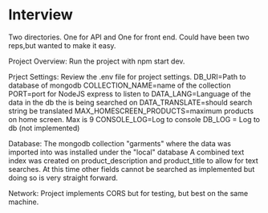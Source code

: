 # Interview

Two directories. One for API and One for front end. Could have been two reps,but wanted to make it easy.

Project Overview:
Run the project with npm start dev. 

Prject Settings:
Review the .env file for project settings.
DB_URI=Path to database of mongodb
COLLECTION_NAME=name of the collection
PORT=port for NodeJS express to listen to
DATA_LANG=Language of the data in the db the is being searched on
DATA_TRANSLATE=should search string be translated
MAX_HOMESCREEN_PRODUCTS=maximum products on home screen. Max is 9
CONSOLE_LOG=Log to console
DB_LOG = Log to db (not implemented)

Database:
The mongodb collection "garments" where the data was imported into was installed under the "local" database
A combined text index was created on product_description and product_title to allow for text searches. 
At this time other fields cannot be searched as implemented but doing so is very straight forward.

Network:
Project implements CORS but for testing, but best on the same machine.



